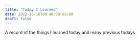 ```yaml
---
title: "Today I Learned"
date: 2022-10-10T00:00:00-00:08
draft: false
---
```

A record of the things I learned today and many previous todays